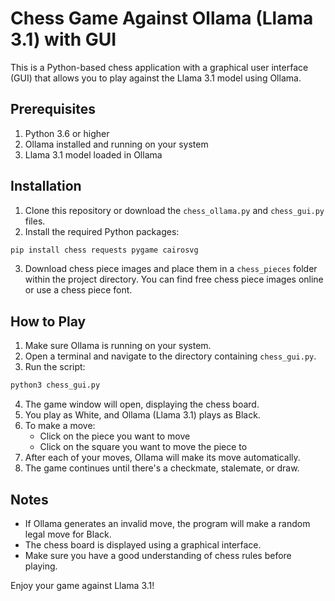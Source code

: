 # Chess Game Against Ollama (Llama 3.1) with GUI

This is a Python-based chess application with a graphical user interface (GUI) that allows you to play against the Llama 3.1 model using Ollama.

## Prerequisites

1. Python 3.6 or higher
2. Ollama installed and running on your system
3. Llama 3.1 model loaded in Ollama

## Installation

1. Clone this repository or download the `chess_ollama.py` and `chess_gui.py` files.
2. Install the required Python packages:

```bash
pip install chess requests pygame cairosvg
```

3. Download chess piece images and place them in a `chess_pieces` folder within the project directory. You can find free chess piece images online or use a chess piece font.

## How to Play

1. Make sure Ollama is running on your system.
2. Open a terminal and navigate to the directory containing `chess_gui.py`.
3. Run the script:

```bash
python3 chess_gui.py
```

4. The game window will open, displaying the chess board.
5. You play as White, and Ollama (Llama 3.1) plays as Black.
6. To make a move:
   - Click on the piece you want to move
   - Click on the square you want to move the piece to
7. After each of your moves, Ollama will make its move automatically.
8. The game continues until there's a checkmate, stalemate, or draw.

## Notes

- If Ollama generates an invalid move, the program will make a random legal move for Black.
- The chess board is displayed using a graphical interface.
- Make sure you have a good understanding of chess rules before playing.

Enjoy your game against Llama 3.1!